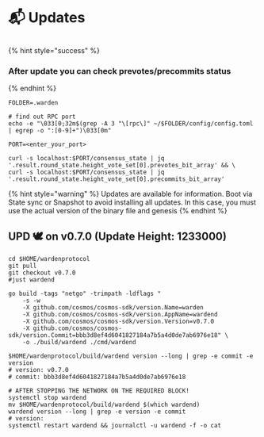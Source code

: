 # 📬 Updates

##

{% hint style="success" %}
### After update you can check prevotes/precommits status
{% endhint %}

```shell
FOLDER=.warden

# find out RPC port
echo -e "\033[0;32m$(grep -A 3 "\[rpc\]" ~/$FOLDER/config/config.toml | egrep -o ":[0-9]+")\033[0m"

PORT=<enter_your_port>

curl -s localhost:$PORT/consensus_state | jq '.result.round_state.height_vote_set[0].prevotes_bit_array' && \
curl -s localhost:$PORT/consensus_state | jq '.result.round_state.height_vote_set[0].precommits_bit_array'
```



{% hint style="warning" %}
Updates are available for information. Boot via State sync or Snapshot to avoid installing all updates. In this case, you must use the actual version of the binary file and genesis
{% endhint %}

## UPD 🕊 on v0.7.0 (Update Height: 1233000)

```shell
cd $HOME/wardenprotocol
git pull
git checkout v0.7.0
#just wardend

go build -tags "netgo" -trimpath -ldflags "
    -s -w
    -X github.com/cosmos/cosmos-sdk/version.Name=warden
    -X github.com/cosmos/cosmos-sdk/version.AppName=wardend
    -X github.com/cosmos/cosmos-sdk/version.Version=v0.7.0
    -X github.com/cosmos/cosmos-sdk/version.Commit=bbb3d8ef4d6041827184a7b5a4d0de7ab6976e18" \
    -o ./build/wardend ./cmd/wardend

$HOME/wardenprotocol/build/wardend version --long | grep -e commit -e version
# version: v0.7.0
# commit: bbb3d8ef4d6041827184a7b5a4d0de7ab6976e18

# AFTER STOPPING THE NETWORK ON THE REQUIRED BLOCK!
systemctl stop wardend
mv $HOME/wardenprotocol/build/wardend $(which wardend)
wardend version --long | grep -e version -e commit
# version: 
systemctl restart wardend && journalctl -u wardend -f -o cat
```

